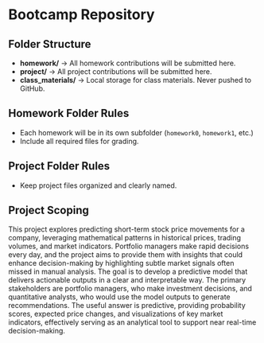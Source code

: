 # Bootcamp Repository
## Folder Structure
- **homework/** → All homework contributions will be submitted here.
- **project/** → All project contributions will be submitted here.
- **class_materials/** → Local storage for class materials. Never pushed to
GitHub.
## Homework Folder Rules
- Each homework will be in its own subfolder (`homework0`, `homework1`, etc.)
- Include all required files for grading.
## Project Folder Rules
- Keep project files organized and clearly named.
## Project Scoping
This project explores predicting short-term stock price movements for a company, leveraging mathematical patterns in historical prices, trading volumes, and market indicators. Portfolio managers make rapid decisions every day, and the project aims to provide them with insights that could enhance decision-making by highlighting subtle market signals often missed in manual analysis. The goal is to develop a predictive model that delivers actionable outputs in a clear and interpretable way.
The primary stakeholders are portfolio managers, who make investment decisions, and quantitative analysts, who would use the model outputs to generate recommendations. The useful answer is predictive, providing probability scores, expected price changes, and visualizations of key market indicators, effectively serving as an analytical tool to support near real-time decision-making.